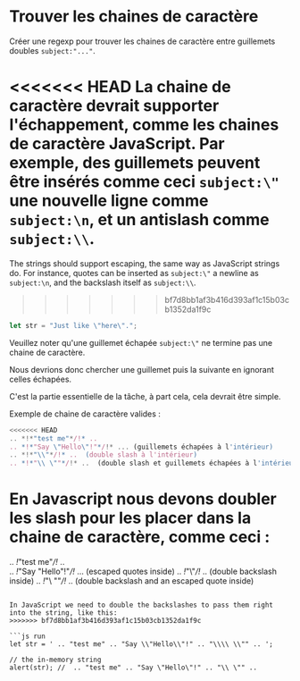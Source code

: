 # Trouver les chaines de caractère

Créer une regexp pour trouver les chaines de caractère entre guillemets doubles `subject:"..."`.

<<<<<<< HEAD
La chaine de caractère devrait supporter l'échappement, comme les chaines de caractère JavaScript. Par exemple, des guillemets peuvent être insérés comme ceci `subject:\"` une nouvelle ligne comme `subject:\n`, et un antislash comme `subject:\\`.
=======
The strings should support escaping, the same way as JavaScript strings do. For instance, quotes can be inserted as `subject:\"` a newline as `subject:\n`, and the backslash itself as `subject:\\`.
>>>>>>> bf7d8bb1af3b416d393af1c15b03cb1352da1f9c

```js
let str = "Just like \"here\".";
```

Veuillez noter qu'une guillemet échapée `subject:\"` ne termine pas une chaine de caractère.

Nous devrions donc chercher une guillemet puis la suivante en ignorant celles échapées.

C'est la partie essentielle de la tâche, à part cela, cela devrait être simple.

Exemple de chaine de caractère valides :
```js
<<<<<<< HEAD
.. *!*"test me"*/!* ..
.. *!*"Say \"Hello\"!"*/!* ... (guillemets échapées à l'intérieur)
.. *!*"\\"*/!* ..  (double slash à l'intérieur)
.. *!*"\\ \""*/!* ..  (double slash et guillemets échapées à l'intérieur)
```

En Javascript nous devons doubler les slash pour les placer dans la chaine de caractère, comme ceci :
=======
.. *!*"test me"*/!* ..  
.. *!*"Say \"Hello\"!"*/!* ... (escaped quotes inside)
.. *!*"\\"*/!* ..  (double backslash inside)
.. *!*"\\ \""*/!* ..  (double backslash and an escaped quote inside)
```

In JavaScript we need to double the backslashes to pass them right into the string, like this:
>>>>>>> bf7d8bb1af3b416d393af1c15b03cb1352da1f9c

```js run
let str = ' .. "test me" .. "Say \\"Hello\\"!" .. "\\\\ \\"" .. ';

// the in-memory string
alert(str); //  .. "test me" .. "Say \"Hello\"!" .. "\\ \"" ..
```
